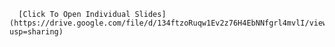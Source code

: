 

      [Click To Open Individual Slides](https://drive.google.com/file/d/134ftzoRuqw1Ev2z76H4EbNNfgrl4mvlI/view?usp=sharing)

